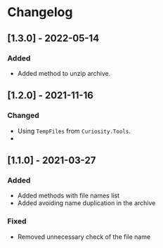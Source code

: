 # Changelog

## [1.3.0] - 2022-05-14

### Added

- Added method to unzip archive.

## [1.2.0] - 2021-11-16

### Changed

- Using `TempFiles` from `Curiosity.Tools`.
- 
## [1.1.0] - 2021-03-27

### Added

- Added methods with file names list
- Added avoiding name duplication in the archive

### Fixed

- Removed unnecessary check of the file name 

